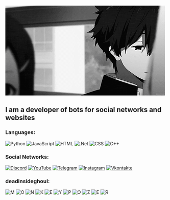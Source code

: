 ![Header](https://github.com/zetsu1337/zetsu1337/blob/main/assets/uzi.gif)

## I am a developer of bots for social networks and websites

### Languages:
![Python](https://img.shields.io/badge/-Python-090909?style=for-the-badge&logo=Python)
![JavaScript](https://img.shields.io/badge/-JavaScript-090909?style=for-the-badge&logo=JavaScript&logoColor=E9D54D)
![HTML](https://img.shields.io/badge/-HTML-090909?style=for-the-badge&logo=html5)
![.Net](https://img.shields.io/badge/-Framework-090909?style=for-the-badge&logo=.net&logoColor=E5D3FF)
![CSS](https://img.shields.io/badge/-CSS-090909?style=for-the-badge&logo=css3)
![C++](https://img.shields.io/badge/-C++-090909?style=for-the-badge&logo=C%2b%2b&logoColor=6296CC)

### Social Networks:
[![Discord](https://img.shields.io/badge/-Discord-090909?style=for-the-badge&logo=discord&logoColor=ffffff)](https://discord.gg/rastafari)
[![YouTube](https://img.shields.io/badge/-YouTube-090909?style=for-the-badge&logo=YouTube&logoColor=FF0000)](https://www.youtube.com/channel/UCOIymSJlWFFXQKBG_8NZVIg)
[![Telegram](https://img.shields.io/badge/-Telegram-090909?style=for-the-badge&logo=telegram&logoColor=27A0D9)](https://t.me/Zetsu1337)
[![Instagram](https://img.shields.io/badge/-Instagram-090909?style=for-the-badge&logo=instagram&logoColor=B4068E)](https://www.instagram.com/uzzi_1337)
[![Vkontakte](https://img.shields.io/badge/-Vkontakte-090909?style=for-the-badge&logo=Vk&logoColor=4F7DB3)](https://vk.com/)

### deadinsideghoul:
![M](https://img.shields.io/badge/-M-090909?style=for-the-badge)
![O](https://img.shields.io/badge/-O-090909?style=for-the-badge)
![N](https://img.shields.io/badge/-N-090909?style=for-the-badge)
![K](https://img.shields.io/badge/-K-090909?style=for-the-badge)
![E](https://img.shields.io/badge/-E-090909?style=for-the-badge)
![Y](https://img.shields.io/badge/-Y-090909?style=for-the-badge)
![P](https://img.shields.io/badge/-P-090909?style=for-the-badge)
![O](https://img.shields.io/badge/-O-090909?style=for-the-badge)
![Z](https://img.shields.io/badge/-Z-090909?style=for-the-badge)
![E](https://img.shields.io/badge/-E-090909?style=for-the-badge)
![R](https://img.shields.io/badge/-R-090909?style=for-the-badge)
